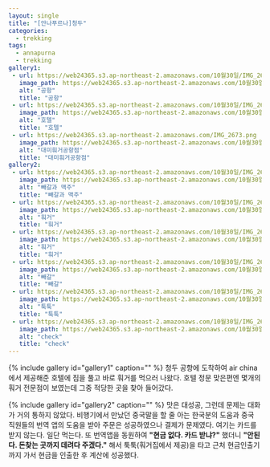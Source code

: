 ```yaml
---
layout: single
title: "[안나푸르나]청두"
categories:
  - trekking
tags:
  - annapurna
  - trekking
gallery1:
 - url: https://web24365.s3.ap-northeast-2.amazonaws.com/10월30일/IMG_2656.png
   image_path: https://web24365.s3.ap-northeast-2.amazonaws.com/10월30일/IMG_2656.png
   alt: "공항"
   title: "공항"
 - url: https://web24365.s3.ap-northeast-2.amazonaws.com/10월30일/IMG_2675.png
   image_path: https://web24365.s3.ap-northeast-2.amazonaws.com/10월30일/IMG_2675.png
   alt: "호텔"
   title: "호텔"
 - url: https://web24365.s3.ap-northeast-2.amazonaws.com/IMG_2673.png
   image_path: https://web24365.s3.ap-northeast-2.amazonaws.com/10월30일/IMG_2673.png
   alt: "대미훠거공항점"
   title: "대미훠거공항점"
gallery2:
 - url: https://web24365.s3.ap-northeast-2.amazonaws.com/10월30일/IMG_2663.png
   image_path: https://web24365.s3.ap-northeast-2.amazonaws.com/10월30일/IMG_2663.png
   alt: "빼갈과 맥주"
   title: "빼갈과 맥주"
 - url: https://web24365.s3.ap-northeast-2.amazonaws.com/10월30일/IMG_2665.png
   image_path: https://web24365.s3.ap-northeast-2.amazonaws.com/10월30일/IMG_2665.png
   alt: "훠거"
   title: "훠거"
 - url: https://web24365.s3.ap-northeast-2.amazonaws.com/10월30일/IMG_2666.png
   image_path: https://web24365.s3.ap-northeast-2.amazonaws.com/10월30일/IMG_2666.png
   alt: "훠거"
   title: "훠거"
 - url: https://web24365.s3.ap-northeast-2.amazonaws.com/10월30일/IMG_2667.png
   image_path: https://web24365.s3.ap-northeast-2.amazonaws.com/10월30일/IMG_2667.png
   alt: "빼갈"
   title: "빼갈"
 - url: https://web24365.s3.ap-northeast-2.amazonaws.com/10월30일/IMG_2672.png
   image_path: https://web24365.s3.ap-northeast-2.amazonaws.com/10월30일/IMG_2672.png
   alt: "툭툭"
   title: "툭툭"
 - url: https://web24365.s3.ap-northeast-2.amazonaws.com/10월30일/IMG_2670.png
   image_path: https://web24365.s3.ap-northeast-2.amazonaws.com/10월30일/IMG_2670.png
   alt: "check"
   title: "check"
---
```


{% include gallery id="gallery1" caption="" %}
청두 공항에 도착하여 air china에서 제공해준 호텔에 짐을 풀고 바로 훠거를 먹으러 나왔다.
호텔 정문 맞은편엔 몇개의 훠거 전문점이 보였는데 그중 적당한 곳을 찾아 들어갔다.

{% include gallery id="gallery2" caption="" %}
맛은 대성공, 그런데 문제는 대화가 거의 통하지 않았다. 비행기에서 만났던 중국말을 할 줄 아는 한국분의 도움과 중국 직원들의 번역 앱의 도움을 받아 주문은 성공하였으나 결제가 문제였다.
여기는 카드를 받지 않는다. 일단 먹는다. 또 번역앱을 동원하여 **"현금 없다. 카드 받냐?"** 했더니 **"안된다. 돈찾는 곳까지 데려다 주겠다."** 해서 툭툭(훠거집에서 제공)을 타고 근처 현금인출기까지 가서 현금을 인출한 후 계산에 성공했다.

